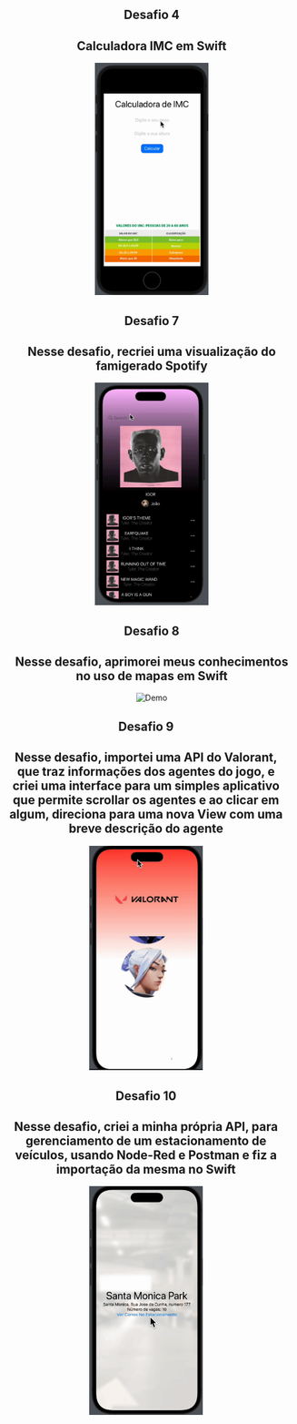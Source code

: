 <div align="center">
    <section>   
        <div style="display: inline-block; vertical-align: top;">
                <h2>Desafio 4</h2>
                <h2>Calculadora IMC em Swift</h2>
            <img src="Desafios/Desafios/Assets.xcassets/ezgif.com-video-to-gif (2).gif" width="200px" alt="Demo">
        </div>
        <div style="display: inline-block; vertical-align: top;">
                <h2>Desafio 7</h2>
                <h2>Nesse desafio, recriei uma visualização do famigerado Spotify</h2>
            <img src="Desafios/Desafios/Assets.xcassets/ezgif.com-video-to-gif (5).gif" width="200px" alt="Demo">
        </div>
        <div style="display: inline-block; vertical-align: top;">
                <h2>Desafio 8</h2>
                <h2>Nesse desafio, aprimorei meus conhecimentos no uso de mapas em Swift</h2>
            <img src="Desafios/Desafios/Assets.xcassets/ezgif.com-video-to-gif (3).gif" width="200px" alt="Demo">
        </div>
        <div style="display: inline-block; margin-right: 20px; vertical-align: top;">
                <h2>Desafio 9</h2>
                <h2>Nesse desafio, importei uma API do Valorant, que traz informações dos agentes do jogo, e criei uma interface para um simples aplicativo que permite scrollar os agentes e ao clicar em algum, direciona para uma nova View com uma breve descrição do agente</h2>
            <img src="Desafio9/Desafio9/Assets.xcassets/ezgif.com-video-to-gif (1).gif" width="200px" alt="Demo">
        </div>
        <div style="display: inline-block; margin-right: 20px; vertical-align: top;">
                <h2>Desafio 10</h2>
                <h2>Nesse desafio, criei a minha própria API, para gerenciamento de um estacionamento de veículos, usando Node-Red e Postman e fiz a importação da mesma no Swift</h2>
            <img src="Desafios/Desafios/Assets.xcassets/ezgif.com-crop.gif" width="200px" alt="Demo">
        </div>
    </section>
</div>
